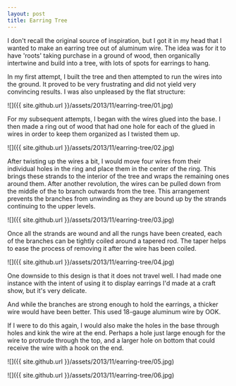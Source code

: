 ```yaml
---
layout: post
title: Earring Tree
---
```

I don't recall the original source of inspiration, but I got it in my head that
I wanted to make an earring tree out of aluminum wire. The idea was for it to
have 'roots' taking purchase in a ground of wood, then organically intertwine
and build into a tree, with lots of spots for earrings to hang.

In my first attempt, I built the tree and then attempted to run the wires into
the ground. It proved to be very frustrating and did not yield very convincing
results. I was also unpleased by the flat structure:

![]({{ site.github.url }}/assets/2013/11/earring-tree/01.jpg)

For my subsequent attempts, I began with the wires glued into the base. I then
made a ring out of wood that had one hole for each of the glued in wires in
order to keep them organized as I twisted them up.

![]({{ site.github.url }}/assets/2013/11/earring-tree/02.jpg)

After twisting up the wires a bit, I would move four wires from their individual
holes in the ring and place them in the center of the ring. This brings these
strands to the interior of the tree and wraps the remaining ones around them.
After another revolution, the wires can be pulled down from the middle of the
to branch outwards from the tree. This arrangement prevents the branches from
unwinding as they are bound up by the strands continuing to the upper levels.

![]({{ site.github.url }}/assets/2013/11/earring-tree/03.jpg)

Once all the strands are wound and all the rungs have been created, each of the
branches can be tightly coiled around a tapered rod. The taper helps to ease the
process of removing it after the wire has been coiled.

![]({{ site.github.url }}/assets/2013/11/earring-tree/04.jpg)

One downside to this design is that it does not travel well. I had made one
instance with the intent of using it to display earrings I'd made at a craft
show, but it's very delicate.

And while the branches are strong enough to hold the earrings, a thicker wire
would have been better. This used 18-gauge aluminum wire by OOK.

If I were to do this again, I would also make the holes in the base through
holes and kink the wire at the end. Perhaps a hole just large enough for the
wire to protrude through the top, and a larger hole on bottom that could receive
the wire with a hook on the end.

![]({{ site.github.url }}/assets/2013/11/earring-tree/05.jpg)

![]({{ site.github.url }}/assets/2013/11/earring-tree/06.jpg)
